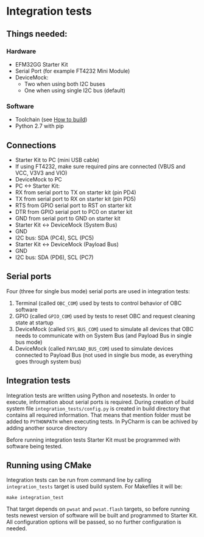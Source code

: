 # Integration tests

## Things needed:
### Hardware
* EFM32GG Starter Kit
* Serial Port (for example  FT4232 Mini Module)
* DeviceMock:
    * Two when using both I2C buses
    * One when using single I2C bus (default)

### Software
* Toolchain (see [How to build](HowToBuild.md))
* Python 2.7 with pip

## Connections
* Starter Kit to PC (mini USB cable)
* If using FT4232, make sure required pins are connected (VBUS and VCC, V3V3 and VIO)
* DeviceMock to PC
* PC <-> Starter Kit:
 * RX from serial port to TX on starter kit (pin PD4)
 * TX from serial port to RX on starter kit (pin PD5)
 * RTS from GPIO serial port to RST on starter kit
 * DTR from GPIO serial port to PC0 on starter kit
 * GND from serial port to GND on starter kit
* Starter Kit <-> DeviceMock (System Bus)
 * GND
 * I2C bus: SDA (PC4), SCL (PC5)
* Starter Kit <-> DeviceMock (Payload Bus)
 * GND
 * I2C bus: SDA (PD6), SCL (PC7)

## Serial ports
Four (three for single bus mode) serial ports are used in integration tests:
 1. Terminal (called `OBC_COM`) used by tests to control behavior of OBC software 
 1. GPIO (called `GPIO_COM`) used by tests to reset OBC and request cleaning state at startup
 1. DeviceMock (called `SYS_BUS_COM`) used to simulate all devices that OBC needs to communicate with on System Bus (and Payload Bus in single bus mode)
 1. DeviceMock (called `PAYLOAD_BUS_COM`) used to simulate devices connected to Payload Bus (not used in single bus mode, as everything goes through system bus)

## Integration tests
Integration tests are written using Python and nosetests. In order to execute, information about serial ports is required. During creation of build system file `integration_tests/config.py` is created in build directory that contains all required information. That means that mention folder must be added to `PYTHONPATH` when executing tests. In PyCharm is can be achived by adding another source directory

Before running integration tests Starter Kit must be programmed with software being tested. 

## Running using CMake
Integration tests can be run from command line by calling `integration_tests` target is used build system. For Makefiles it will be:

`make integration_test`

That target depends on `pwsat` and `pwsat.flash` targets, so before running tests newest version of software will be built and programmed to Starter Kit. All configuration options will be passed, so no further configuration is needed.